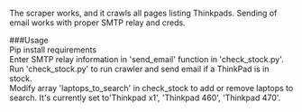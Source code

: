 The scraper works, and it crawls all pages listing Thinkpads. Sending of email works with proper SMTP relay and creds.    

###Usage    
Pip install requirements    
Enter SMTP relay information in 'send_email' function in 'check_stock.py'.    
Run 'check_stock.py' to run crawler and send email if a ThinkPad is in stock.     
Modify array 'laptops_to_search' in check_stock to add or remove laptops to search. It's currently set to'Thinkpad x1', 'Thinkpad 460', 'Thinkpad 470'.    